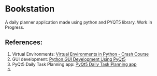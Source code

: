 # Bookstation

A daily planner application made using python and PYQT5 library.
Work in Progress.

## References:

1. Virtual Environments: [Virtual Environments in Python - Crash Course](https://www.youtube.com/watch?v=IAvAlS0CuxI) 
2. GUI development: [Python GUI Development Using PyQt5](https://www.youtube.com/watch?v=MOItX2aKTGc)
3. PyQt5 Daily Task Planning app: [PyQt5 Daily Task Planning app](https://www.youtube.com/watch?v=11_1b2b09EA&pp=ygUdUHlRdDUgRGFpbHkgVGFzayBQbGFubmluZyBhcHA%3D)
4.